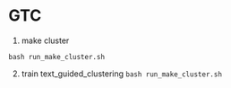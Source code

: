 # GTC


1. make cluster

``` bash run_make_cluster.sh ```


2. train text_guided_clustering
``` bash run_make_cluster.sh ```

